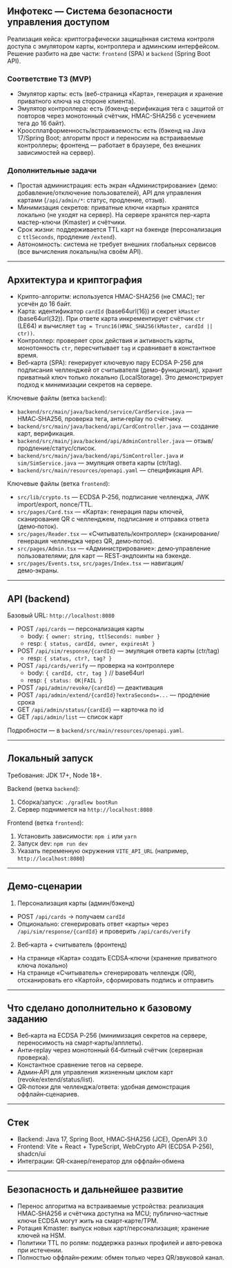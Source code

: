 ## Инфотекс — Система безопасности управления доступом

Реализация кейса: криптографически защищённая система контроля доступа с эмулятором карты, контроллера и админским интерфейсом. Решение разбито на две части: `frontend` (SPA) и `backend` (Spring Boot API).

### Соответствие ТЗ (MVP)
- Эмулятор карты: есть (веб-страница «Карта», генерация и хранение приватного ключа на стороне клиента).
- Эмулятор контроллера: есть (бэкенд-верификация тега с защитой от повторов через монотонный счётчик, HMAC-SHA256 с усечением тега до 16 байт).
- Кроссплатформенность/встраиваемость: есть (бэкенд на Java 17/Spring Boot; алгоритм прост и переносим на встраиваемые контроллеры; фронтенд — работает в браузере, без внешних зависимостей на сервер).

### Дополнительные задачи
- Простая администрация: есть экран «Администрирование» (демо: добавление/отключение пользователей), API для управления картами (`/api/admin/*`: статус, продление, отзыв).
- Минимизация секретов: приватные ключи «карты» хранятся локально (не уходят на сервер). На сервере хранятся пер-карта мастер-ключи (Kmaster) и счётчики.
- Срок жизни: поддерживается TTL карт на бэкенде (персонализация с `ttlSeconds`, продление `/extend`).
- Автономность: система не требует внешних глобальных сервисов (все вычисления локальны/на своём API).

---

## Архитектура и криптография

- Крипто-алгоритм: используется HMAC-SHA256 (не CMAC); тег усечён до 16 байт.
- Карта: идентификатор `cardId` (base64url(16)) и секрет `kMaster` (base64url(32)). При ответе карта инкрементирует счётчик `ctr` (LE64) и вычисляет `tag = Trunc16(HMAC_SHA256(kMaster, cardId || ctr))`.
- Контроллер: проверяет срок действия и активность карты, монотонность `ctr`, пересчитывает `tag` и сравнивает в константное время.
- Веб‑карта (SPA): генерирует ключевую пару ECDSA P-256 для подписания челленджей от считывателя (демо-функционал), хранит приватный ключ только локально (LocalStorage). Это демонстрирует подход к минимизации секретов на сервере.

Ключевые файлы (ветка `backend`):
- `backend/src/main/java/backend/service/CardService.java` — HMAC‑SHA256, проверка тега, анти‑replay по счётчику.
- `backend/src/main/java/backend/api/CardController.java` — создание карт, верификация.
- `backend/src/main/java/backend/api/AdminController.java` — отзыв/продление/статус/список.
- `backend/src/main/java/backend/api/SimController.java` и `sim/SimService.java` — эмуляция ответа карты (ctr/tag).
- `backend/src/main/resources/openapi.yaml` — спецификация API.

Ключевые файлы (ветка `frontend`):
- `src/lib/crypto.ts` — ECDSA P‑256, подписание челленджа, JWK import/export, nonce/TTL.
- `src/pages/Card.tsx` — «Карта»: генерация пары ключей, сканирование QR с челленджем, подписание и отправка ответа (демо‑поток).
- `src/pages/Reader.tsx` — «Считыватель/контроллер» (сканирование/генерация челленджа через QR, демо‑поток).
- `src/pages/Admin.tsx` — «Администрирование»: демо‑управление пользователями; для карт — REST‑эндпоинты на бэкенде.
- `src/pages/Events.tsx`, `src/pages/Index.tsx` — навигация/демо‑экраны.

---

## API (backend)

Базовый URL: `http://localhost:8080`

- POST `/api/cards` — персонализация карты
  - body: `{ owner: string, ttlSeconds: number }`
  - resp: `{ status, cardId, owner, expiresAt }`
- POST `/api/sim/response/{cardId}` — эмуляция ответа карты (ctr/tag)
  - resp: `{ status, ctr?, tag? }`
- POST `/api/cards/verify` — проверка на контроллере
  - body: `{ cardId, ctr, tag }` // base64url
  - resp: `{ status: OK|FAIL }`
- POST `/api/admin/revoke/{cardId}` — деактивация
- POST `/api/admin/extend/{cardId}?extraSeconds=...` — продление срока
- GET `/api/admin/status/{cardId}` — карточка по id
- GET `/api/admin/list` — список карт

Подробности — в `backend/src/main/resources/openapi.yaml`.

---

## Локальный запуск

Требования: JDK 17+, Node 18+.

Backend (ветка `backend`):
1. Сборка/запуск: `./gradlew bootRun`
2. Сервер поднимется на `http://localhost:8080`

Frontend (ветка `frontend`):
1. Установить зависимости: `npm i` или `yarn`
2. Запуск dev: `npm run dev`
3. Указать переменную окружения `VITE_API_URL` (например, `http://localhost:8080`)

---

## Демо‑сценарии

1) Персонализация карты (админ/бэкенд)
- POST `/api/cards` → получаем `cardId`
- Опционально: сгенерировать ответ «карты» через `/api/sim/response/{cardId}` и проверить `/api/cards/verify`

2) Веб‑карта + считыватель (фронтенд)
- На странице «Карта» создать ECDSA‑ключи (хранение приватного ключа локально)
- На странице «Считыватель» сгенерировать челлендж (QR), отсканировать его «Картой», сформировать подпись и отправить

---

## Что сделано дополнительно к базовому заданию

- Веб‑карта на ECDSA P‑256 (минимизация секретов на сервере, переносимость на смарт‑карты/апплеты).
- Анти‑replay через монотонный 64‑битный счётчик (серверная проверка).
- Константное сравнение тегов на сервере.
- Админ‑API для управления жизненным циклом карт (revoke/extend/status/list).
- QR‑потоки для челленджа/ответа: удобная демонстрация оффлайн‑сценариев.

---

## Стек

- Backend: Java 17, Spring Boot, HMAC‑SHA256 (JCE), OpenAPI 3.0
- Frontend: Vite + React + TypeScript, WebCrypto API (ECDSA P‑256), shadcn/ui
- Интеграции: QR‑сканер/генератор для оффлайн‑обмена

---

## Безопасность и дальнейшее развитие

- Перенос алгоритма на встраиваемые устройства: реализация HMAC‑SHA256 и счётчика доступна на MCU; публично‑частные ключи ECDSA могут жить на смарт‑карте/TPM.
- Ротация Kmaster: выпуск новых карт/персонализация; хранение ключей на HSM.
- Политики TTL по ролям: поддержка разных профилей и авто‑ревока при истечении.
- Полностью оффлайн‑режим: обмен только через QR/звуковой канал.